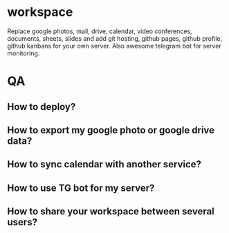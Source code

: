 # workspace
Replace google photos, mail, drive, calendar, video conferences, documents, sheets, slides and add git hosting, github pages, github profile, github kanbans for your own server. Also awesome telegram bot for server monitoring.

# QA

## How to deploy?

## How to export my google photo or google drive data?

## How to sync calendar with another service?

## How to use TG bot for my server?

## How to share your workspace between several users?
